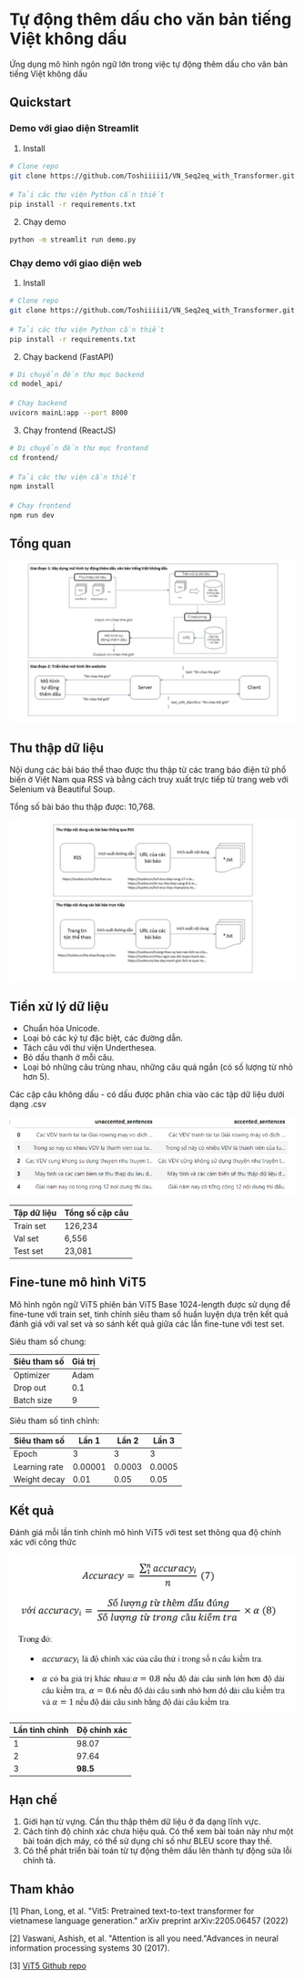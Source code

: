 # Tự động thêm dấu cho văn bản tiếng Việt không dấu

Ứng dụng mô hình ngôn ngữ lớn trong việc tự động thêm dấu cho văn bản tiếng Việt không dấu

## Quickstart

### Demo với giao diện Streamlit

1. Install

```bash
# Clone repo
git clone https://github.com/Toshiiiii1/VN_Seq2eq_with_Transformer.git

# Tải các thư viện Python cần thiết
pip install -r requirements.txt
```

2. Chạy demo
```bash
python -m streamlit run demo.py
```

### Chạy demo với giao diện web

1. Install

```bash
# Clone repo
git clone https://github.com/Toshiiiii1/VN_Seq2eq_with_Transformer.git

# Tải các thư viện Python cần thiết
pip install -r requirements.txt
```

2. Chạy backend (FastAPI)
```bash
# Di chuyển đến thư mục backend
cd model_api/

# Chạy backend
uvicorn mainL:app --port 8000
```

3. Chạy frontend (ReactJS)
```bash
# Di chuyển đến thư mục frontend
cd frontend/

# Tải các thư viện cần thiết
npm install

# Chạy frontend
npm run dev
```

## Tổng quan
![Sơ đồ tổng quan](./images/general.png)

## Thu thập dữ liệu

Nội dung các bài báo thể thao được thu thập từ các trang báo điện tử phổ biến ở Việt Nam qua RSS và bằng cách truy xuất trực tiếp từ trang web với Selenium và Beautiful Soup.

Tổng số bài báo thu thập được: 10,768.

![Thu thập dữ liệu](./images/crawl_data.png)

## Tiền xử lý dữ liệu

- Chuẩn hóa Unicode.
- Loại bỏ các ký tự đặc biệt, các đường dẫn.
- Tách câu với thư viện Underthesea.
- Bỏ dấu thanh ở mỗi câu.
- Loại bỏ những câu trùng nhau, những câu quá ngắn (có số lượng từ nhỏ hơn 5).

Các cặp câu không dấu - có dấu được phân chia vào các tập dữ liệu dưới dạng .csv

![Dữ liệu sau tiền xử lý](./images/preprocessed_data.png)

|  Tập dữ liệu  | Tổng số cặp câu |
|-----|-------|
| Train set    | 126,234  |
| Val set | 6,556  |
| Test set | 23,081  |

## Fine-tune mô hình ViT5

Mô hình ngôn ngữ ViT5 phiên bản ViT5 Base 1024-length được sử dụng để fine-tune với train set, tinh chỉnh siêu tham số huấn luyện dựa trên kết quả đánh giá với val set và so sánh kết quả giữa các lần fine-tune với test set.

Siêu tham số chung:

|  Siêu tham số  | Giá trị |
|-----|-------|
| Optimizer    | Adam  |
| Drop out | 0.1  |
| Batch size | 9  |

Siêu tham số tinh chỉnh:

|  Siêu tham số  | Lần 1 | Lần 2 | Lần 3 |
|-----|-------|-------|-------|
| Epoch    | 3  |3  |3  |
| Learning rate | 0.00001  |0.0003  |0.0005  |
| Weight decay | 0.01  |0.05  |0.05  |

## Kết quả

Đánh giá mỗi lần tinh chỉnh mô hình ViT5 với test set thông qua độ chính xác với công thức

![Độ chính xác](./images/accuracy1.png)
![alt text](./images/accuracy2.png)

|  Lần tinh chỉnh  | Độ chính xác |
|-----|-------|
| 1   | 98.07  |
| 2 | 97.64  |
| 3 | **98.5**  |

## Hạn chế

1. Giới hạn từ vựng. Cần thu thập thêm dữ liệu ở đa dạng lĩnh vực.
2. Cách tính độ chính xác chưa hiệu quả. Có thể xem bài toán này như một bài toán dịch máy, có thể sử dụng chỉ số như BLEU score thay thế.
3. Có thể phát triển bài toán từ tự động thêm dấu lên thành tự động sửa lỗi chính tả.

## Tham khảo

[1] Phan, Long, et al. "Vit5: Pretrained text-to-text transformer for vietnamese language generation." arXiv preprint arXiv:2205.06457 (2022)

[2] Vaswani, Ashish, et al. "Attention is all you need."Advances in neural information processing systems 30 (2017).

[3] [ViT5 Github repo](https://github.com/vietai/ViT5)